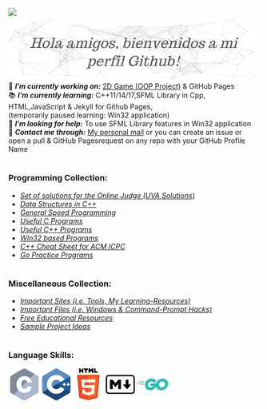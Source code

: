 <!--
**HypertextAssassin0273/HypertextAssassin0273** is a ✨ _special_ ✨ repository because its `README.md` (this file) appears on your GitHub profile.

Here are some ideas to get you started:

- 🔭 I’m currently working on ...
- 🌱 I’m currently learning ...
- 👯 I’m looking to collaborate on ...
- 🤔 I’m looking for help with ...
- 💬 Ask me about ...
- 📫 How to reach me: ...
- 😄 Pronouns: ...
- ⚡ Fun fact: ...
-->
<a href="#"><img src="https://badges.pufler.dev/visits/HypertextAssassin0273/HypertextAssassin0273"></a> 
![](https://github.com/HypertextAssassin0273/HypertextAssassin0273/blob/master/logos/particles_background.png) \
🔭 _**I’m currently working on:**_ [2D Game (OOP Project)](https://github.com/users/HypertextAssassin0273/projects/3) & GitHub Pages \
📚 _**I’m currently learning:**_ C++11/14/17,SFML Library in Cpp, HTML,JavaScript & Jekyll for Github Pages, \
(temporarily paused learning: Win32 application) \
🤔 _**I’m looking for help:**_ To use SFML Library features in Win32 application \
💬 _**Contact me through:**_ [My personal mail](mailto:shazaibahmed0000@gmail.com) or you can create an issue or open a pull  & GitHub Pagesrequest on any repo with your GitHub Profile Name
#
### Programming Collection:
- [_Set of solutions for the Online Judge (UVA Solutions)_](https://github.com/HypertextAssassin0273/UVA-Solutions)
- [_Data Structures in C++_](https://github.com/HypertextAssassin0273/Mike-Mirzayanov---DS-And-Algo-Implementation)
- [_General Speed Programming_](https://github.com/HypertextAssassin0273/Spectre)
- [_Useful C Programs_](https://github.com/HypertextAssassin0273/Console_based_C-Programs)
- [_Useful C++ Programs_](https://github.com/HypertextAssassin0273/Console_based_Cpp-Programs)
- [_Win32 based Programs_](https://github.com/HypertextAssassin0273/Win32_based_programs)
- [_C++ Cheat Sheet for ACM ICPC_](https://github.com/HypertextAssassin0273/cheat-sheet)
- [_Go Practice Programs_](https://github.com/HypertextAssassin0273/go-lang)
#
### Miscellaneous Collection:
- [_Important Sites (i.e. Tools, My Learning-Resources)_](https://github.com/HypertextAssassin0273/HypertextAssassin0273/tree/master/Important%20Sites)
- [_Important Files (i.e. Windows & Command-Prompt Hacks)_](https://github.com/HypertextAssassin0273/Important_Files)
- [_Free Educational Resources_](https://github.com/HypertextAssassin0273/Free-Educational-Resources)
- [_Sample Project Ideas_](https://github.com/HypertextAssassin0273/Projects)
#
### Language Skills:
![](https://github.com/HypertextAssassin0273/HypertextAssassin0273/blob/master/logos/c_64x64.png)![](https://github.com/HypertextAssassin0273/HypertextAssassin0273/blob/master/logos/cpp_64x64.png)![](https://github.com/HypertextAssassin0273/HypertextAssassin0273/blob/master/logos/html_64x64.png)![](https://github.com/HypertextAssassin0273/HypertextAssassin0273/blob/master/logos/markdown_64x64.png)![](https://github.com/HypertextAssassin0273/HypertextAssassin0273/blob/master/logos/go_64x64.png)
